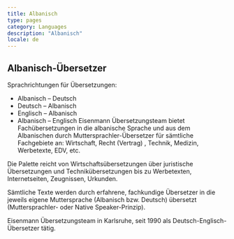 ```yaml
---
title: Albanisch
type: pages
category: Languages
description: "Albanisch"
locale: de
---
```


## Albanisch-Übersetzer

Sprachrichtungen für Übersetzungen:
- Albanisch – Deutsch
- Deutsch – Albanisch
- Englisch – Albanisch
- Albanisch – Englisch
Eisenmann Übersetzungsteam bietet Fachübersetzungen in die albanische Sprache und aus dem Albanischen durch Muttersprachler-Übersetzer für sämtliche Fachgebiete an: Wirtschaft, Recht (Vertrag) , Technik, Medizin, Werbetexte, EDV, etc.

Die Palette reicht von Wirtschaftsübersetzungen über juristische Übersetzungen und Technikübersetzungen bis zu Werbetexten, Internetseiten, Zeugnissen, Urkunden.

Sämtliche Texte werden durch erfahrene, fachkundige Übersetzer in die jeweils eigene Muttersprache (Albanisch bzw. Deutsch) übersetzt (Muttersprachler- oder Native Speaker-Prinzip).


Eisenmann Übersetzungsteam in Karlsruhe, seit 1990 als Deutsch-Englisch-Übersetzer tätig.
